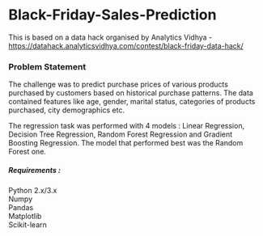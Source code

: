 # Black-Friday-Sales-Prediction

This is based on a data hack organised by Analytics Vidhya - https://datahack.analyticsvidhya.com/contest/black-friday-data-hack/

### Problem Statement
The challenge was to predict purchase prices of various products purchased by customers based on historical purchase patterns. The data contained features like age, gender, marital status, categories of products purchased, city demographics etc.

The regression task was performed with 4 models : Linear Regression, Decision Tree Regression, Random Forest Regression and Gradient Boosting Regression. The model that performed best was the Random Forest one. 

##### Requirements :
  Python 2.x/3.x </br>
  Numpy </br>
  Pandas </br>
  Matplotlib </br>
  Scikit-learn </br>

